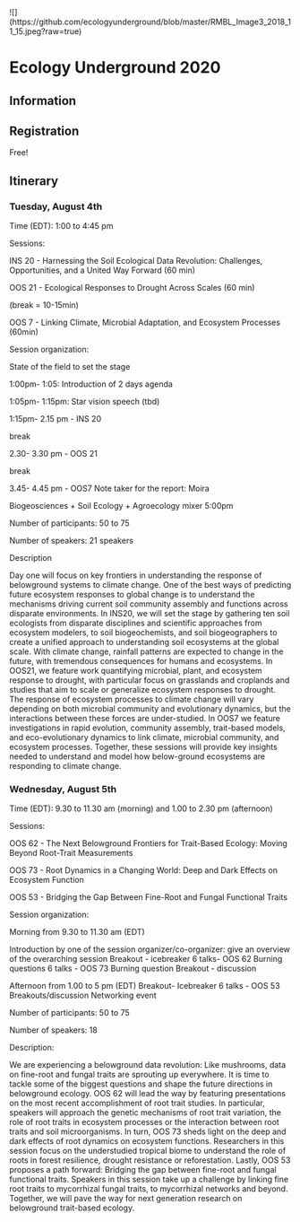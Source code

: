 <meta name="google-site-verification" content="yChs9SYO9StPknt31jku93Rq1j5V8WQXG57jUGC2ybw" />
![](https://github.com/ecologyunderground/blob/master/RMBL_Image3_2018_11_15.jpeg?raw=true)


# **Ecology Underground 2020** 
## **Information**

## **Registration**
Free!
 
## **Itinerary**

### Tuesday, August 4th
Time (EDT): 1:00 to 4:45 pm

Sessions:

INS 20 - Harnessing the Soil Ecological Data Revolution: Challenges, Opportunities, and a United Way Forward (60 min)

OOS 21 - Ecological Responses to Drought Across Scales (60 min)

(break = 10-15min)

OOS 7 - Linking Climate, Microbial Adaptation, and Ecosystem Processes (60min)



Session organization: 

State of the field to set the stage

1:00pm- 1:05: Introduction of 2 days agenda

1:05pm- 1:15pm: Star vision speech (tbd)

1:15pm- 2.15 pm - INS 20

break

2.30- 3.30 pm - OOS 21

break

3.45- 4.45 pm - OOS7
Note taker for the report: Moira

Biogeosciences + Soil Ecology + Agroecology  mixer  5:00pm

Number of participants: 50 to 75

Number of speakers: 21 speakers

Description

Day one will focus on key frontiers in understanding the response of belowground systems to climate change. One of the best ways of predicting future ecosystem responses to global change is to understand the mechanisms driving current soil community assembly and functions across disparate environments. In INS20, we will set the stage by gathering ten soil ecologists from disparate disciplines and scientific approaches from ecosystem modelers, to soil biogeochemists, and soil biogeographers to create a unified approach to understanding soil ecosystems at the global scale. With climate change, rainfall patterns are expected to change in the future, with tremendous consequences for humans and ecosystems. In OOS21, we feature work quantifying microbial, plant, and ecosystem response to drought, with particular focus on grasslands and croplands and studies that aim to scale or generalize ecosystem responses to drought. The response of ecosystem processes to climate change will vary depending on both microbial community and evolutionary dynamics, but the interactions between these forces are under-studied. In OOS7 we feature investigations in rapid evolution, community assembly, trait-based models, and eco-evolutionary dynamics to link climate, microbial community, and ecosystem processes. Together, these sessions will provide key insights needed to understand and model how below-ground ecosystems are responding to climate change.

### Wednesday, August 5th
Time (EDT):  9.30 to 11.30 am (morning) and 1.00 to 2.30 pm (afternoon)

Sessions: 

OOS 62 - The Next Belowground Frontiers for Trait-Based Ecology: Moving Beyond Root-Trait Measurements

OOS 73 - Root Dynamics in a Changing World: Deep and Dark Effects on Ecosystem Function 

OOS 53 - Bridging the Gap Between Fine-Root and Fungal Functional Traits

Session organization: 

Morning from 9.30 to 11.30 am (EDT)

Introduction by one of the session organizer/co-organizer: give an overview
of the overarching session
Breakout - icebreaker 
6 talks- OOS 62
Burning questions 
6 talks - OOS 73
Burning question
Breakout - discussion 

Afternoon from 1.00 to 5 pm (EDT)
Breakout- Icebreaker 
6 talks - OOS 53
Breakouts/discussion
Networking event

Number of participants: 50 to 75


Number of speakers: 18

Description: 

We are experiencing a belowground data revolution: Like mushrooms, data on fine-root and fungal traits are sprouting up everywhere. It is time to tackle some of the biggest questions and shape the future directions in belowground ecology. OOS 62 will lead the way by featuring presentations on the most recent accomplishment of root trait studies. In particular, speakers will approach the genetic mechanisms of root trait variation, the role of root traits in ecosystem processes or the interaction between root traits and soil microorganisms. In turn, OOS 73 sheds light on the deep and dark effects of root dynamics on ecosystem functions. Researchers in this session focus on the understudied tropical biome to understand the role of roots in forest resilience, drought resistance or reforestation. Lastly, OOS 53 proposes a path forward: Bridging the gap between fine-root and fungal functional traits. Speakers in this session take up a challenge by linking fine root traits to mycorrhizal fungal traits, to mycorrhizal networks and beyond. Together, we will pave the way for  next generation research on belowground trait-based ecology.
